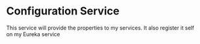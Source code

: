 # Configuration Service

This service will provide the properties to my services. It also register it self on my Eureka service
